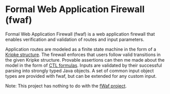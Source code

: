 # Formal Web Application Firewall (fwaf)
Formal Web Application Firewall (fwaf) is a web application firewall that enables verification and validation of routes and input parameters.

Application routes are modeled as a finite state machine in the form of a [Kripke structure](https://en.wikipedia.org/wiki/Kripke_structure_(model_checking)). The firewall enforces that users follow valid transitions in the given Kripke structure. Provable assertions can then me made about the model in the form of [CTL formulas](https://en.wikipedia.org/wiki/Computation_tree_logic). Inputs are validated by their successful parsing into strongly typed Java objects. A set of common input object types are provided with fwaf, but can be extended for any custom input.

Note: This project has nothing to do with the [fWaf project](http://fsecurify.com/fwaf-machine-learning-driven-web-application-firewall/).
